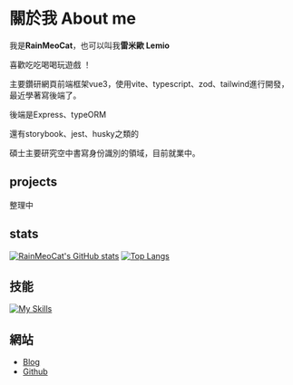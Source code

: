 
# 關於我 About me
我是**RainMeoCat**，也可以叫我**雷米歐 Lemio**

喜歡吃吃喝喝玩遊戲 ！

主要鑽研網頁前端框架vue3，使用vite、typescript、zod、tailwind進行開發，最近學著寫後端了。

後端是Express、typeORM

還有storybook、jest、husky之類的

碩士主要研究空中書寫身份識別的領域，目前就業中。
## projects

整理中

## stats
[![RainMeoCat's GitHub stats](https://github-readme-stats.vercel.app/api?username=RainMeoCat&count_private=true&show_icons=true&locale=zh-tw&theme=vue-dark)](https://github.com/RainMeoCat/github-readme-stats)
[![Top Langs](https://github-readme-stats.vercel.app/api/top-langs/?username=RainMeoCat&count_private=true&locale=zh-tw&layout=compact&theme=vue-dark)](https://github.com/RainMeoCat/github-readme-stats)
## 技能
[![My Skills](https://skillicons.dev/icons?i=js,ts,vue,nuxt,nodejs,vite,html,css,sass,tailwind,py,git,figma,docker,express,mysql&perline=8)](https://skillicons.dev)


## 網站
* [Blog](https://blog.rainmeocat.com/)
* [Github](https://github.com/RainMeoCat/)

